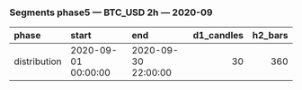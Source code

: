 ### Segments phase5 — BTC_USD 2h — 2020-09

| phase        | start               | end                 |   d1_candles |   h2_bars |
|:-------------|:--------------------|:--------------------|-------------:|----------:|
| distribution | 2020-09-01 00:00:00 | 2020-09-30 22:00:00 |           30 |       360 |